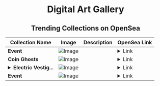<div align="center">

# Digital Art Gallery

## Trending Collections on OpenSea

| Collection Name                       | Image                                                                                     | Description                       | OpenSea Link                                                                                          |
|---------------------------------------|-------------------------------------------------------------------------------------------|-----------------------------------|--------------------------------------------------------------------------------------------------------|
| **Event** | ![Image](https://i.seadn.io/s/raw/files/a837708742ad8afcb35eb60ba787976d.jpg?w=500&auto=format?w=200&auto=format) |  | <details><summary>Link</summary>[Event](https://opensea.io/collection/event-42415)</details> |
| **Coin Ghosts** | ![Image](https://i.seadn.io/s/raw/files/6feb439309848cb6bbc42fa58a69ff01.jpg?w=500&auto=format?w=200&auto=format) |  | <details><summary>Link</summary>[Coin Ghosts](https://opensea.io/collection/coin-ghosts)</details> |
| **<details><summary>Electric Vestig...</summary>Electric Vestige</details>** | ![Image](https://i.seadn.io/s/raw/files/12c4073d146b11d77294cae5a38ba1bc.jpg?w=500&auto=format?w=200&auto=format) |  | <details><summary>Link</summary>[Electric Vestige](https://opensea.io/collection/electric-vestige)</details> |
| **Event** | ![Image](https://i.seadn.io/s/raw/files/a837708742ad8afcb35eb60ba787976d.jpg?w=500&auto=format?w=200&auto=format) |  | <details><summary>Link</summary>[Event](https://opensea.io/collection/event-42414)</details> |

</div>